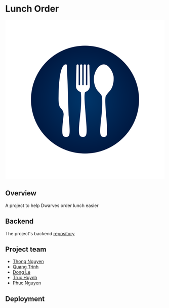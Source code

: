 # Lunch Order

![](docs/logo.png)

## Overview

A project to help Dwarves order lunch easier

## Backend

The project's backend [repository](https://github.com/jphuc96/go-meal-order-app)

## Project team

- [Thong Nguyen](https://git.d.foundation/thongnt)
- [Quang Trinh](https://git.d.foundation/quangtk)
- [Dong Le](https://git.d.foundation/donglb)
- [Truc Huynh](https://git.d.foundation/trucht)
- [Phuc Nguyen](https://git.d.foundation/phucnh)

## Deployment
